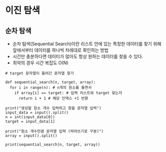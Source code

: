 # 이진 탐색

## 순차 탐색

- 순차 탐색(Sequential Search)이란 리스트 안에 있는 특정한 데이터를 찾기 위해 앞에서부터 데이터를 하나씩 차례대로 확인하는 방법
- 시간만 충분하다면 데이터가 많아도 항상 원하는 데이터를 찾을 수 있다.
- 최악의 경우 시간 복잡도 O(N)

```
# target 문자열이 들어간 문자열 찾기

def sequential_search(n, target, array):
  for i in range(n): # n개의 원소를 돌면서
    if array[i] == target: # 입력 리스트와 target 맞는지
      return i + 1 # 해당 인덱스 +1 반환

print("생성할 원소 개수 입력하고 찾을 문자열 입력")
input_data = input().split()
n = int(input_data[0])
target = input_data[1]

print("원소 개수만큼 문자열 입력 (띄어쓰기로 구분)")
array = input().split()

print(sequential_search(n, target, array))
```
